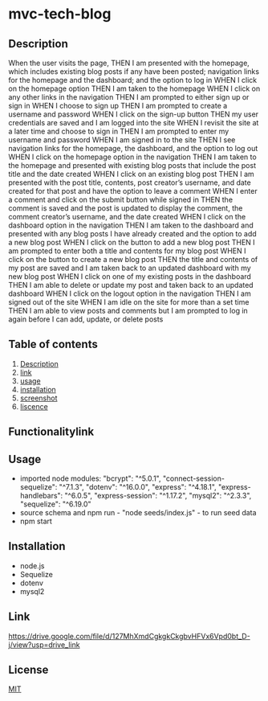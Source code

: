# mvc-tech-blog

## Description

When the user visits the page, THEN I am presented with the homepage, which includes existing blog posts if any have been posted; navigation links for the homepage and the dashboard; and the option to log in
WHEN I click on the homepage option
THEN I am taken to the homepage
WHEN I click on any other links in the navigation
THEN I am prompted to either sign up or sign in
WHEN I choose to sign up
THEN I am prompted to create a username and password
WHEN I click on the sign-up button
THEN my user credentials are saved and I am logged into the site
WHEN I revisit the site at a later time and choose to sign in
THEN I am prompted to enter my username and password
WHEN I am signed in to the site
THEN I see navigation links for the homepage, the dashboard, and the option to log out
WHEN I click on the homepage option in the navigation
THEN I am taken to the homepage and presented with existing blog posts that include the post title and the date created
WHEN I click on an existing blog post
THEN I am presented with the post title, contents, post creator’s username, and date created for that post and have the option to leave a comment
WHEN I enter a comment and click on the submit button while signed in
THEN the comment is saved and the post is updated to display the comment, the comment creator’s username, and the date created
WHEN I click on the dashboard option in the navigation
THEN I am taken to the dashboard and presented with any blog posts I have already created and the option to add a new blog post
WHEN I click on the button to add a new blog post
THEN I am prompted to enter both a title and contents for my blog post
WHEN I click on the button to create a new blog post
THEN the title and contents of my post are saved and I am taken back to an updated dashboard with my new blog post
WHEN I click on one of my existing posts in the dashboard
THEN I am able to delete or update my post and taken back to an updated dashboard
WHEN I click on the logout option in the navigation
THEN I am signed out of the site
WHEN I am idle on the site for more than a set time
THEN I am able to view posts and comments but I am prompted to log in again before I can add, update, or delete posts



  ## Table of contents

1. [ Description ](#Description)
2. [ link ](#Functionalitylink)
3. [ usage ](#Usage)
4. [ installation ](#Installation)
5. [ screenshot ](#Screenshot)
6. [ liscence ](#License)

## Functionalitylink



## Usage
 - imported node modules:
    "bcrypt": "^5.0.1",
    "connect-session-sequelize": "^7.1.3",
    "dotenv": "^16.0.0",
    "express": "^4.18.1",
    "express-handlebars": "^6.0.5",
    "express-session": "^1.17.2",
    "mysql2": "^2.3.3",
    "sequelize": "^6.19.0"
 - source schema and npm run - "node seeds/index.js" - to run seed data
 - npm start
  

## Installation 
- node.js
- Sequelize
- dotenv
- mysql2
  

## Link

[
](https://drive.google.com/file/d/127MhXmdCgkgkCkgbvHFVx6Vpd0bt_D-j/view?usp=drive_link)https://drive.google.com/file/d/127MhXmdCgkgkCkgbvHFVx6Vpd0bt_D-j/view?usp=drive_link



## License

[MIT](https://choosealicense.com/licenses/mit/)
